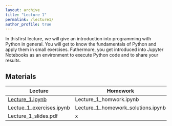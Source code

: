 ```yaml
---
layout: archive
title: "Lecture 1"
permalink: /lecture1/
author_profile: true
---
```


In thisfirst lecture, we will give an introduction into programming with Python in general. 
You will get to know the fundamentals of Python and apply them in small exercises. 
Futhermore, you get introduced into Jupyter Notebooks as an environment to execute Python code and
to share your results.


## Materials


| Lecture          | Homework   |                                                              
| --------         | ------ | 
|  [Lecture_1.ipynb](https://colab.research.google.com/drive/10t4-OxGZ4zNJB1GXwHuEQYcHJWw9-Eib?usp=sharing)  | Lecture_1_homwork.ipynb   | 
|Lectue_1_exercises.ipynb  | Lecture_1_homework_solutions.ipynb |
| Lecture_1_slides.pdf | x | 